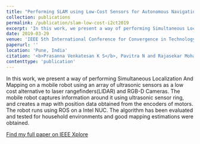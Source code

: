 ```yaml
---
title: "Performing SLAM using Low-Cost Sensors for Autonomous Navigation in household environments"
collection: publications
permalink: /publication/slam-low-cost-i2ct2019
excerpt: 'In this work, we present a way of performing Simultaneous Localization And Mapping on a mobile robot using an array of ultrasonic sensors as a low-cost alternative'
date: 2019-03-29
venue: 'IEEE 5th International Conference for Convergence in Technology (I2CT)'
paperurl: ''
location: 'Pune, India'
citation: '<b>Prasanna Venkatesan K S</b>, Pavitra N and Rajasekar Mohan, &quot;Performing SLAM using Low-Cost Sensors for Autonomous Navigation in household environments,&quot; <i>in Proc. 2019 IEEE 5th International Conference for Convergence in Technology (I2CT)</i>, Pune, India, 2019'
contenttype: 'publication'
---
```


In this work, we present a way of performing Simultaneous Localization And Mapping on a mobile robot using an array of ultrasonic sensors as a low cost alternative to laser rangefinders(LIDAR) and RGB-D Cameras. The mobile robot captures information around it using ultrasonic sensor ring, and creates a map with position data obtained from the encoders of motors. The robot runs using ROS on a Intel NUC. The algorithm has been evaluated and tested for household environments and good mapping estimations were obtained.

[Find my full paper on IEEE Xplore](https://ieeexplore.ieee.org/abstract/document/9033697/)

